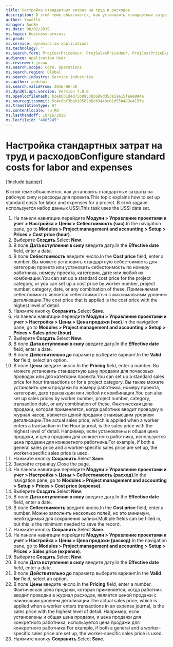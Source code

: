 ```yaml
---
title: Настройка стандартных затрат на труд и расходов
description: В этой теме объясняется, как установить стандартные затраты на рабочую силу и расходы для проекта.
author: Yowelle
manager: AnnBe
ms.date: 08/02/2019
ms.topic: business-process
ms.prod: ''
ms.service: dynamics-ax-applications
ms.technology: ''
ms.search.form: ProjCostPriceHour, ProjSalesPriceHour, ProjCostPriceExpense, ProjSalesPriceCost
audience: Application User
ms.reviewer: josaw
ms.search.scope: Core, Operations
ms.search.region: Global
ms.search.industry: Service industries
ms.author: andchoi
ms.search.validFrom: 2016-06-30
ms.dyn365.ops.version: Version 7.0.0
ms.openlocfilehash: b3eb6b1d4d75b095383689dd53a59a15fe9e884a
ms.sourcegitcommit: 5c4c9bf3ba018562d6cb3443c01d550489c415fa
ms.translationtype: HT
ms.contentlocale: ru-RU
ms.lasthandoff: 10/16/2020
ms.locfileid: "4083245"
---
```

# <a name="configure-standard-costs-for-labor-and-expenses"></a><span data-ttu-id="740b3-103">Настройка стандартных затрат на труд и расходов</span><span class="sxs-lookup"><span data-stu-id="740b3-103">Configure standard costs for labor and expenses</span></span>

[!include [banner](../../includes/banner.md)]

<span data-ttu-id="740b3-104">В этой теме объясняется, как установить стандартные затраты на рабочую силу и расходы для проекта.</span><span class="sxs-lookup"><span data-stu-id="740b3-104">This topic explains how to set up standard costs for labor and expenses for a project.</span></span> <span data-ttu-id="740b3-105">В этой задаче используется набор данных USSI.</span><span class="sxs-lookup"><span data-stu-id="740b3-105">This task uses the USSI data set.</span></span>

1. <span data-ttu-id="740b3-106">На панели навигации перейдите **Модули > Управление проектами и учет > Настройка > Цены > Себестоимость (час)**.</span><span class="sxs-lookup"><span data-stu-id="740b3-106">In the navigation pane, go to **Modules > Project management and accounting > Setup > Prices > Cost price (hour)**.</span></span>
2. <span data-ttu-id="740b3-107">Выберите **Создать**.</span><span class="sxs-lookup"><span data-stu-id="740b3-107">Select **New**.</span></span>
3. <span data-ttu-id="740b3-108">В поле **Дата вступления в силу** введите дату.</span><span class="sxs-lookup"><span data-stu-id="740b3-108">In the **Effective date** field, enter a date.</span></span>
4. <span data-ttu-id="740b3-109">В поле **Себестоимость** введите число.</span><span class="sxs-lookup"><span data-stu-id="740b3-109">In the **Cost price** field, enter a number.</span></span> <span data-ttu-id="740b3-110">Вы можете установить стандартную себестоимость для категории проекта или установить себестоимость по номеру работника, номеру проекта, категории, дате или любой их комбинации.</span><span class="sxs-lookup"><span data-stu-id="740b3-110">You can set up a standard cost price for the project category, or you can set up a cost price by worker number, project number, category, date, or any combination of these.</span></span> <span data-ttu-id="740b3-111">Применяемая себестоимость является себестоимостью с максимальным уровнем детализации.</span><span class="sxs-lookup"><span data-stu-id="740b3-111">The cost price that is applied is the cost price with the highest level of detail.</span></span>  
5. <span data-ttu-id="740b3-112">Нажмите кнопку **Сохранить**.</span><span class="sxs-lookup"><span data-stu-id="740b3-112">Select **Save**.</span></span>
6. <span data-ttu-id="740b3-113">На панели навигации перейдите **Модули > Управление проектами и учет > Настройка > Цены > Цена продажи (час)**.</span><span class="sxs-lookup"><span data-stu-id="740b3-113">In the navigation pane, go to **Modules > Project management and accounting > Setup > Prices > Sales price (hour)**.</span></span>
7. <span data-ttu-id="740b3-114">Выберите **Создать**.</span><span class="sxs-lookup"><span data-stu-id="740b3-114">Select **New**.</span></span>
8. <span data-ttu-id="740b3-115">В поле **Дата вступления в силу** введите дату.</span><span class="sxs-lookup"><span data-stu-id="740b3-115">In the **Effective date** field, enter a date.</span></span>
9. <span data-ttu-id="740b3-116">В поле **Действительно до** параметр выберите вариант.</span><span class="sxs-lookup"><span data-stu-id="740b3-116">In the **Valid for** field, select an option.</span></span>
10. <span data-ttu-id="740b3-117">В поле **Цены** введите число.</span><span class="sxs-lookup"><span data-stu-id="740b3-117">In the **Pricing** field, enter a number.</span></span> <span data-ttu-id="740b3-118">Вы можете установить стандартную цену продажи для почасовых проводок или для категории проекта.</span><span class="sxs-lookup"><span data-stu-id="740b3-118">You can set up a standard sales price for hour transactions or for a project category.</span></span> <span data-ttu-id="740b3-119">Вы также можете установить цены продажи по номеру работника, номеру проекта, категории, дате транзакции или любой их комбинации.</span><span class="sxs-lookup"><span data-stu-id="740b3-119">You can also set up sales prices by worker number, project number, category, transaction date, or any combination of these.</span></span> <span data-ttu-id="740b3-120">Фактическая цена продажи, которая применяется, когда работник вводит проводку в журнал часов, является ценой продажи с наивысшим уровнем детализации.</span><span class="sxs-lookup"><span data-stu-id="740b3-120">The actual sales price, which is applied when a worker enters a transaction in the Hour journal, is the sales price with the highest level of detail.</span></span> <span data-ttu-id="740b3-121">Например, если установлены и общая цена продажи, и цена продажи для конкретного работника, используется цена продажи для конкретного работника.</span><span class="sxs-lookup"><span data-stu-id="740b3-121">For example, if both a general sales price and a worker-specific sales price are set up, the worker-specific sales price is used.</span></span>  
11. <span data-ttu-id="740b3-122">Нажмите кнопку **Сохранить**.</span><span class="sxs-lookup"><span data-stu-id="740b3-122">Select **Save**.</span></span>
12. <span data-ttu-id="740b3-123">Закройте страницу.</span><span class="sxs-lookup"><span data-stu-id="740b3-123">Close the page.</span></span>
13. <span data-ttu-id="740b3-124">На панели навигации перейдите **Модули > Управление проектами и учет > Настройка > Цены > Себестоимость (расход)**.</span><span class="sxs-lookup"><span data-stu-id="740b3-124">In the navigation pane, go to **Modules > Project management and accounting > Setup > Prices > Cost price (expense)**.</span></span>
14. <span data-ttu-id="740b3-125">Выберите **Создать**.</span><span class="sxs-lookup"><span data-stu-id="740b3-125">Select **New**.</span></span>
15. <span data-ttu-id="740b3-126">В поле **Дата вступления в силу** введите дату.</span><span class="sxs-lookup"><span data-stu-id="740b3-126">In the **Effective date** field, enter a date.</span></span>
16. <span data-ttu-id="740b3-127">В поле **Себестоимость** введите число.</span><span class="sxs-lookup"><span data-stu-id="740b3-127">In the **Cost price** field, enter a number.</span></span> <span data-ttu-id="740b3-128">Можно заполнить несколько полей, но это минимум, необходимый для сохранения записи.</span><span class="sxs-lookup"><span data-stu-id="740b3-128">Multiple fields can be filled in, but this is the minimum needed to save the record.</span></span>  
17. <span data-ttu-id="740b3-129">Нажмите кнопку **Сохранить**.</span><span class="sxs-lookup"><span data-stu-id="740b3-129">Select **Save**.</span></span>
18. <span data-ttu-id="740b3-130">На панели навигации перейдите **Модули > Управление проектами и учет > Настройка > Цены > Цена продажи (расход)**.</span><span class="sxs-lookup"><span data-stu-id="740b3-130">In the navigation pane, go to **Modules > Project management and accounting > Setup > Prices > Sales price (expense)**.</span></span>
19. <span data-ttu-id="740b3-131">Выберите **Создать**.</span><span class="sxs-lookup"><span data-stu-id="740b3-131">Select **New**.</span></span>
20. <span data-ttu-id="740b3-132">В поле **Дата вступления в силу** введите дату.</span><span class="sxs-lookup"><span data-stu-id="740b3-132">In the **Effective date** field, enter a date.</span></span>
21. <span data-ttu-id="740b3-133">В поле **Действительно до** параметр выберите вариант.</span><span class="sxs-lookup"><span data-stu-id="740b3-133">In the **Valid for** field, select an option.</span></span>
22. <span data-ttu-id="740b3-134">В поле **Цены** введите число.</span><span class="sxs-lookup"><span data-stu-id="740b3-134">In the **Pricing** field, enter a number.</span></span> <span data-ttu-id="740b3-135">Фактическая цена продажи, которая применяется, когда работник вводит проводки в журнал расходов, является ценой продажи с наивысшим уровнем детализации.</span><span class="sxs-lookup"><span data-stu-id="740b3-135">The actual sales price, which is applied when a worker enters transactions in an expense journal, is the sales price with the highest level of detail.</span></span> <span data-ttu-id="740b3-136">Например, если установлены и общая цена продажи, и цена продажи для конкретного работника, используется цена продажи для конкретного работника.</span><span class="sxs-lookup"><span data-stu-id="740b3-136">For example, if both a general and a worker-specific sales price are set up, the worker-specific sales price is used.</span></span>  
23. <span data-ttu-id="740b3-137">Нажмите кнопку **Сохранить**.</span><span class="sxs-lookup"><span data-stu-id="740b3-137">Select **Save**.</span></span>

